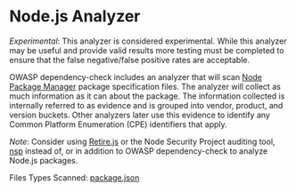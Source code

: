 Node.js Analyzer
================

*Experimental*: This analyzer is considered experimental. While this analyzer may 
be useful and provide valid results more testing must be completed to ensure that
the false negative/false positive rates are acceptable. 

OWASP dependency-check includes an analyzer that will scan [Node Package Manager](https://www.npmjs.com/)
package specification files. The analyzer will collect as much information as
it can about the package. The information collected is internally referred to
as evidence and is grouped into vendor, product, and version buckets. Other
analyzers later use this evidence to identify any Common Platform Enumeration
(CPE) identifiers that apply.

*Note*: Consider using [Retire.js](http://retirejs.github.io/retire.js/) or the
Node Security Project auditing tool, [nsp](https://nodesecurity.io/tools) instead
of, or in addition to OWASP dependency-check to analyze Node.js packages.

Files Types Scanned: [package.json](https://docs.npmjs.com/files/package.json)
